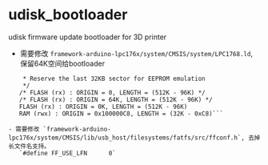 # udisk_bootloader
udisk firmware update bootloader for 3D printer


- 需要修改 `framework-arduino-lpc176x/system/CMSIS/system/LPC1768.ld`, 保留64K空间给bootloader
  
```/* Reserve first 64K (16 sectors * 4KB) for bootloader
    * Reserve the last 32KB sector for EEPROM emulation
    */
   /* FLASH (rx) : ORIGIN = 0, LENGTH = (512K - 96K) */
   /* FLASH (rx) : ORIGIN = 64K, LENGTH = (512K - 96K) */
   FLASH (rx) : ORIGIN = 0K, LENGTH = (512K - 96K)
   RAM (rwx) : ORIGIN = 0x100000C8, LENGTH = (32K - 0xC8)```
     
- 需要修改 `framework-arduino-lpc176x/system/CMSIS/lib/usb_host/filesystems/fatfs/src/ffconf.h`, 去掉长文件名支持。
   `#define FF_USE_LFN		0`

